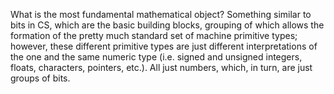 

What is the most fundamental mathematical object? Something similar to bits in CS, which are the basic building blocks, grouping of which allows the formation of the pretty much standard set of machine primitive types; however, these different primitive types are just different interpretations of the one and the same numeric type (i.e. signed and unsigned integers, floats, characters, pointers, etc.). All just numbers, which, in turn, are just groups of bits.
